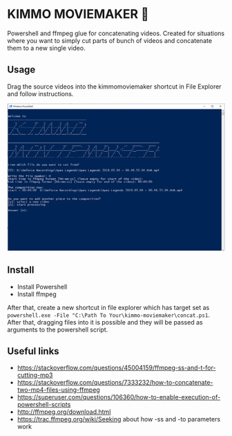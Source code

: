 # KIMMO MOVIEMAKER 🎥

Powershell and ffmpeg glue for concatenating videos. Created for situations where you want to simply cut parts of bunch of videos and concatenate them to a new single video.

## Usage

Drag the source videos into the kimmomoviemaker shortcut in File Explorer and follow instructions.

![](screenshot.png)

## Install

* Install Powershell
* Install ffmpeg


After that, create a new shortcut in file explorer which has target set as `powershell.exe -File "C:\Path To Your\kimmo-moviemaker\concat.ps1`. After that, dragging files into it is possible and they will be passed as arguments to the powershell script.


## Useful links

* https://stackoverflow.com/questions/45004159/ffmpeg-ss-and-t-for-cutting-mp3
* https://stackoverflow.com/questions/7333232/how-to-concatenate-two-mp4-files-using-ffmpeg
* https://superuser.com/questions/106360/how-to-enable-execution-of-powershell-scripts
* http://ffmpeg.org/download.html
* https://trac.ffmpeg.org/wiki/Seeking about how -ss and -to parameters work
 
